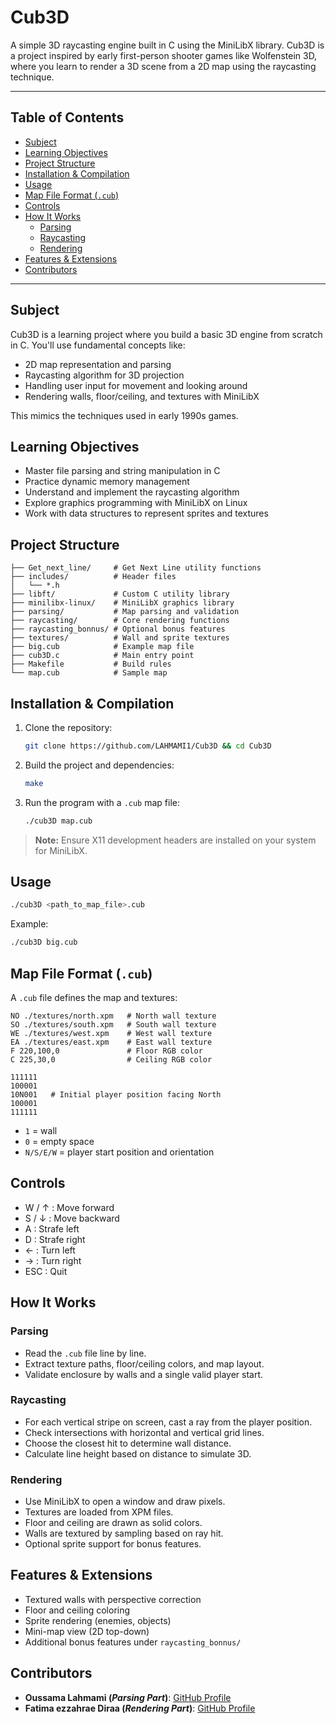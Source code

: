 # Cub3D

A simple 3D raycasting engine built in C using the MiniLibX library. Cub3D is a project inspired by early first-person shooter games like Wolfenstein 3D, where you learn to render a 3D scene from a 2D map using the raycasting technique.

---

## Table of Contents

- [Subject](#subject)
- [Learning Objectives](#learning-objectives)
- [Project Structure](#project-structure)
- [Installation & Compilation](#installation--compilation)
- [Usage](#usage)
- [Map File Format (`.cub`)](#map-file-format-cub)
- [Controls](#controls)
- [How It Works](#how-it-works)
  - [Parsing](#parsing)
  - [Raycasting](#raycasting)
  - [Rendering](#rendering)
- [Features & Extensions](#features--extensions)
- [Contributors](#contributors)

---

## Subject

Cub3D is a learning project where you build a basic 3D engine from scratch in C. You'll use fundamental concepts like:

- 2D map representation and parsing
- Raycasting algorithm for 3D projection
- Handling user input for movement and looking around
- Rendering walls, floor/ceiling, and textures with MiniLibX

This mimics the techniques used in early 1990s games.

## Learning Objectives

- Master file parsing and string manipulation in C
- Practice dynamic memory management
- Understand and implement the raycasting algorithm
- Explore graphics programming with MiniLibX on Linux
- Work with data structures to represent sprites and textures

## Project Structure

```
├── Get_next_line/     # Get Next Line utility functions
├── includes/          # Header files
│   └── *.h
├── libft/             # Custom C utility library
├── minilibx-linux/    # MiniLibX graphics library
├── parsing/           # Map parsing and validation
├── raycasting/        # Core rendering functions
├── raycasting_bonnus/ # Optional bonus features
├── textures/          # Wall and sprite textures
├── big.cub            # Example map file
├── cub3D.c            # Main entry point
├── Makefile           # Build rules
└── map.cub            # Sample map
```

## Installation & Compilation

1. Clone the repository:
   ```zsh
   git clone https://github.com/LAHMAMI1/Cub3D && cd Cub3D
   ```
2. Build the project and dependencies:
   ```zsh
   make
   ```
3. Run the program with a `.cub` map file:
   ```zsh
   ./cub3D map.cub
   ```

> **Note:** Ensure X11 development headers are installed on your system for MiniLibX.

## Usage

```zsh
./cub3D <path_to_map_file>.cub
```

Example:
```zsh
./cub3D big.cub
```

## Map File Format (`.cub`)

A `.cub` file defines the map and textures:

```
NO ./textures/north.xpm   # North wall texture
SO ./textures/south.xpm   # South wall texture
WE ./textures/west.xpm    # West wall texture
EA ./textures/east.xpm    # East wall texture
F 220,100,0               # Floor RGB color
C 225,30,0                # Ceiling RGB color

111111
100001
10N001   # Initial player position facing North
100001
111111
```

- `1` = wall
- `0` = empty space
- `N/S/E/W` = player start position and orientation

## Controls

- W / ↑ : Move forward
- S / ↓ : Move backward
- A      : Strafe left
- D      : Strafe right
- ←      : Turn left
- →      : Turn right
- ESC    : Quit

## How It Works

### Parsing
- Read the `.cub` file line by line.
- Extract texture paths, floor/ceiling colors, and map layout.
- Validate enclosure by walls and a single valid player start.

### Raycasting
- For each vertical stripe on screen, cast a ray from the player position.
- Check intersections with horizontal and vertical grid lines.
- Choose the closest hit to determine wall distance.
- Calculate line height based on distance to simulate 3D.

### Rendering
- Use MiniLibX to open a window and draw pixels.
- Textures are loaded from XPM files.
- Floor and ceiling are drawn as solid colors.
- Walls are textured by sampling based on ray hit.
- Optional sprite support for bonus features.

## Features & Extensions

- Textured walls with perspective correction
- Floor and ceiling coloring
- Sprite rendering (enemies, objects)
- Mini-map view (2D top-down)
- Additional bonus features under `raycasting_bonnus/`

## Contributors

- **Oussama Lahmami (*Parsing Part*)**: [GitHub Profile](https://github.com/LAHMAMI1)
- **Fatima ezzahrae Diraa (*Rendering Part*)**: [GitHub Profile](https://github.com/Raven-79)
